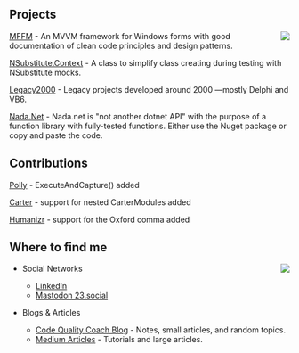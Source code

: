 
## Projects

<a href="https://github.com/OnkelMato">
  <img src="https://github-readme-stats.vercel.app/api?username=OnkelMato&count_private=true&show_icons=true&theme=transparent" align="right" />
</a>

[MFFM](https://github.com/OnkelMato/MFFM) - An MVVM framework for Windows forms with good documentation of clean code principles and design patterns.

[NSubstitute.Context](https://github.com/OnkelMato/NSubstitute.Context) - A class to simplify class creating during testing with NSubstitute mocks. 

[Legacy2000](https://github.com/OnkelMato/Legacy2000) - Legacy projects developed around 2000 —mostly Delphi and VB6.

[Nada.Net](https://github.com/OnkelMato/Nada.Net) - Nada.net is "not another dotnet API" with the purpose of a function library with fully-tested functions. Either use the Nuget package or copy and paste the code.

## Contributions

[Polly](https://github.com/Ashrafnet/Polly) - ExecuteAndCapture() added

[Carter](https://github.com/CarterCommunity/Carter) - support for nested CarterModules added

[Humanizr](https://github.com/humanizr/Humanizer/) - support for the Oxford comma added


## Where to find me

<a href="https://wakatime.com/@OnkelMato">
  <img src="https://github-readme-stats.vercel.app/api/wakatime?username=OnkelMato&theme=transparent" align="right" />
</a>

* Social Networks
  *  [LinkedIn](https://www.linkedin.com/in/thomas-ley/)
  *  [Mastodon 23.social](https://23.social/@OnkelMato)

* Blogs & Articles
  * [Code Quality Coach Blog](https://codequalitycoach.de/) - Notes, small articles, and random topics.
  * [Medium Articles](https://medium.com/@thomas-ley) - Tutorials and large articles.

